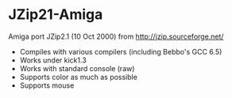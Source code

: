 # JZip21-Amiga
Amiga port JZip2.1 (10 Oct 2000) from http://jzip.sourceforge.net/

* Compiles with various compilers (including Bebbo's GCC 6.5)
* Works under kick1.3
* Works with standard console (raw)
* Supports color as much as possible
* Supports mouse
